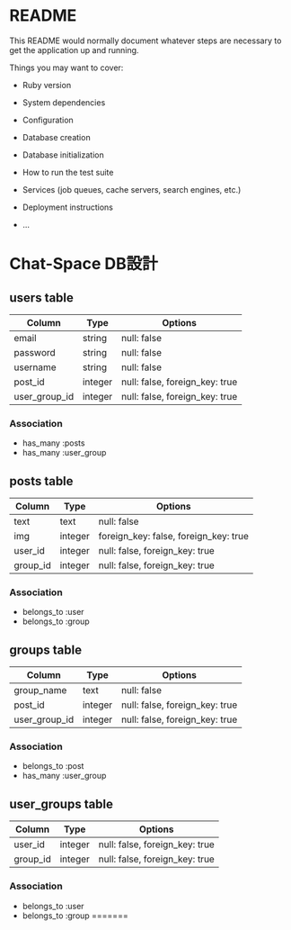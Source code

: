# README

This README would normally document whatever steps are necessary to get the
application up and running.

Things you may want to cover:

* Ruby version

* System dependencies

* Configuration

* Database creation

* Database initialization

* How to run the test suite

* Services (job queues, cache servers, search engines, etc.)

* Deployment instructions

* ...

# Chat-Space DB設計
## users table
|Column|Type|Options|
|------|----|-------|
|email|string|null: false|
|password|string|null: false|
|username|string|null: false|
|post_id|integer|null: false, foreign_key: true|
|user_group_id|integer|null: false, foreign_key: true|
### Association
- has_many :posts
- has_many :user_group

## posts table
|Column|Type|Options|
|------|----|-------|
|text|text|null: false|
|img|integer|foreign_key: false, foreign_key: true|
|user_id|integer|null: false, foreign_key: true|
|group_id|integer|null: false, foreign_key: true|
### Association
- belongs_to :user
- belongs_to :group

## groups table
|Column|Type|Options|
|------|----|-------|
|group_name|text|null: false|
|post_id|integer|null: false, foreign_key: true|
|user_group_id|integer|null: false, foreign_key: true|
### Association
- belongs_to :post
- has_many :user_group


## user_groups table
|Column|Type|Options|
|------|----|-------|
|user_id|integer|null: false, foreign_key: true|
|group_id|integer|null: false, foreign_key: true|
### Association
- belongs_to :user
- belongs_to :group
=======
